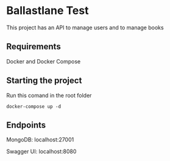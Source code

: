 # Ballastlane Test
This project has an API to manage users and to manage books

## Requirements
Docker and Docker Compose

## Starting the project
Run this comand in the root folder

```
docker-compose up -d
```

## Endpoints
MongoDB: localhost:27001

Swagger UI: localhost:8080